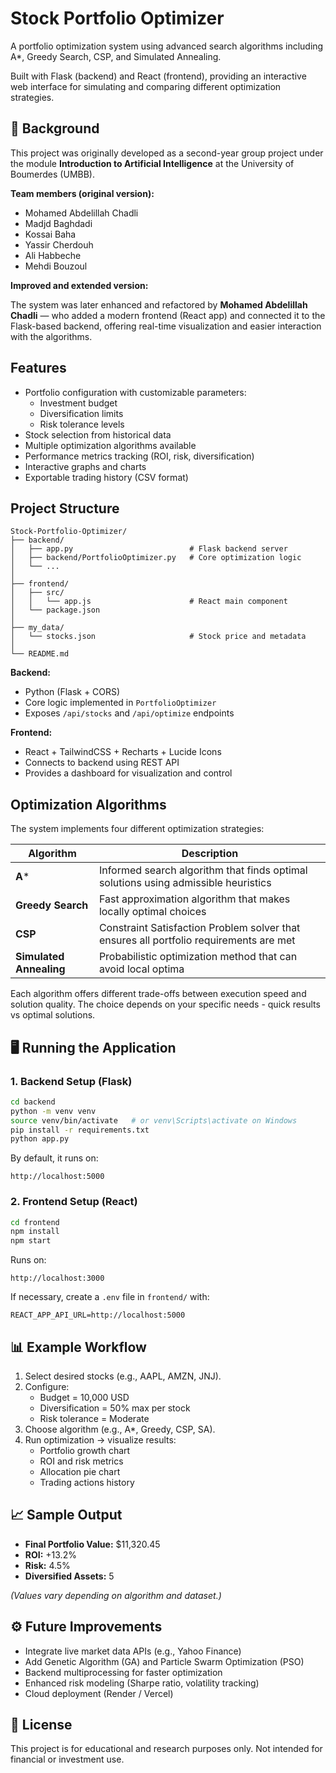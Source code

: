 # Stock Portfolio Optimizer

A portfolio optimization system using advanced search algorithms including A*, Greedy Search, CSP, and Simulated Annealing. 

Built with Flask (backend) and React (frontend), providing an interactive web interface for simulating and comparing different optimization strategies.

## 📘 Background

This project was originally developed as a second-year group project under the module **Introduction to Artificial Intelligence** at the University of Boumerdes (UMBB).

**Team members (original version):**
- Mohamed Abdelillah Chadli
- Madjd Baghdadi
- Kossai Baha
- Yassir Cherdouh
- Ali Habbeche
- Mehdi Bouzoul

**Improved and extended version:**

The system was later enhanced and refactored by **Mohamed Abdelillah Chadli** — who added a modern frontend (React app) and connected it to the Flask-based backend, offering real-time visualization and easier interaction with the algorithms.

## Features

- Portfolio configuration with customizable parameters:
  - Investment budget
  - Diversification limits
  - Risk tolerance levels
- Stock selection from historical data
- Multiple optimization algorithms available
- Performance metrics tracking (ROI, risk, diversification)
- Interactive graphs and charts
- Exportable trading history (CSV format)

## Project Structure

```
Stock-Portfolio-Optimizer/
├── backend/
│   ├── app.py                          # Flask backend server
│   ├── backend/PortfolioOptimizer.py   # Core optimization logic
│   └── ...
│
├── frontend/
│   ├── src/
│   │   └── app.js                      # React main component
│   └── package.json
│
├── my_data/
│   └── stocks.json                     # Stock price and metadata
│
└── README.md
```

**Backend:**
- Python (Flask + CORS)
- Core logic implemented in `PortfolioOptimizer`
- Exposes `/api/stocks` and `/api/optimize` endpoints

**Frontend:**
- React + TailwindCSS + Recharts + Lucide Icons
- Connects to backend using REST API
- Provides a dashboard for visualization and control

## Optimization Algorithms

The system implements four different optimization strategies:

| Algorithm | Description |
|-----------|-------------|
| **A*** | Informed search algorithm that finds optimal solutions using admissible heuristics |
| **Greedy Search** | Fast approximation algorithm that makes locally optimal choices |
| **CSP** | Constraint Satisfaction Problem solver that ensures all portfolio requirements are met |
| **Simulated Annealing** | Probabilistic optimization method that can avoid local optima |

Each algorithm offers different trade-offs between execution speed and solution quality. The choice depends on your specific needs - quick results vs optimal solutions.

## 🖥️ Running the Application

### 1. Backend Setup (Flask)

```bash
cd backend
python -m venv venv
source venv/bin/activate   # or venv\Scripts\activate on Windows
pip install -r requirements.txt
python app.py
```

By default, it runs on:
```
http://localhost:5000
```

### 2. Frontend Setup (React)

```bash
cd frontend
npm install
npm start
```

Runs on:
```
http://localhost:3000
```

If necessary, create a `.env` file in `frontend/` with:
```
REACT_APP_API_URL=http://localhost:5000
```

## 📊 Example Workflow

1. Select desired stocks (e.g., AAPL, AMZN, JNJ).
2. Configure:
   - Budget = 10,000 USD
   - Diversification = 50% max per stock
   - Risk tolerance = Moderate
3. Choose algorithm (e.g., A*, Greedy, CSP, SA).
4. Run optimization → visualize results:
   - Portfolio growth chart
   - ROI and risk metrics
   - Allocation pie chart
   - Trading actions history

## 📈 Sample Output

- **Final Portfolio Value:** $11,320.45
- **ROI:** +13.2%
- **Risk:** 4.5%
- **Diversified Assets:** 5

*(Values vary depending on algorithm and dataset.)*

## ⚙️ Future Improvements

- Integrate live market data APIs (e.g., Yahoo Finance)
- Add Genetic Algorithm (GA) and Particle Swarm Optimization (PSO)
- Backend multiprocessing for faster optimization
- Enhanced risk modeling (Sharpe ratio, volatility tracking)
- Cloud deployment (Render / Vercel)

## 🧾 License

This project is for educational and research purposes only. Not intended for financial or investment use.